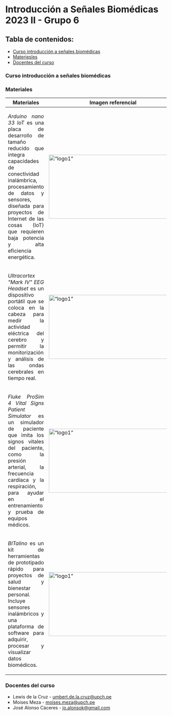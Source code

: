 # Introducción a Señales Biomédicas 2023 II - Grupo 6 

## Tabla de contenidos:

- [Curso introducción a señales biomédicas](#curso-introducción-a-señales-biomédicas)
- [Materiesles](#materiales)
- [Docentes del curso](#docentes-del-curso)


### Curso introducción a señales biomédicas


### Materiales

| Materiales             | Imagen referencial                                              |
| ----------------- | ------------------------------------------------------------------ |
| <p align="justify"> *Arduino nano 33 loT* es una placa de desarrollo de tamaño reducido que integra capacidades de conectividad inalámbrica, procesamiento de datos y sensores, diseñada para proyectos de Internet de las cosas (IoT) que requieren baja potencia y alta eficiencia energética.</p>| <img src="https://cdn.shopify.com/s/files/1/0506/1689/3647/products/ABX00030_03.front_934x700.jpg?v=1626445244" alt= “logo1” height="200" width="400"> |
| <p align="justify"> *Ultracortex "Mark IV" EEG Headset* es un dispositivo portátil que se coloca en la cabeza para medir la actividad eléctrica del cerebro y permitir la monitorización y análisis de las ondas cerebrales en tiempo real.</p>| <img src="https://docs.openbci.com/assets/images/UCM4-Product-2-28967dab0bd940f3b3fe67d2c7d9fcdb.JPG" alt= “logo1” height="200" width="400"> |
| <p align="justify"> *Fluke ProSim 4 Vital Signs Patient Simulator* es un simulador de paciente que imita los signos vitales del paciente, como la presión arterial, la frecuencia cardíaca y la respiración, para ayudar en el entrenamiento y prueba de equipos médicos.</p>| <img src="https://www.flukebiomedical.com/sites/default/files/styles/slideshow_image/public/prosim4front_0.png" alt= “logo1” height="200" width="400">|
| <p align="justify"> *BITalino* es un kit de herramientas de prototipado rápido para proyectos de salud y bienestar personal. Incluye sensores inalámbricos y una plataforma de software para adquirir, procesar y visualizar datos biomédicos.</p>| <img src="http://cdn.shopify.com/s/files/1/0595/1068/5887/products/BITalino-Board.1.jpg?v=1646224819" alt= “logo1” height="200" width="400">|


### Docentes del curso

- Lewis de la Cruz - umbert.de.la.cruz@upch.pe
- Moises Meza - moises.meza@upch.pe
- José Alonso Cáceres - jo.alonsok@gmail.com
